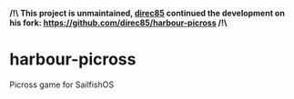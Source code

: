 **/!\ This project is unmaintained, [direc85](https://github.com/direc85) continued the development on his fork: https://github.com/direc85/harbour-picross /!\\**
# harbour-picross
Picross game for SailfishOS
